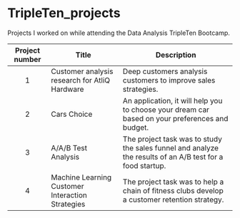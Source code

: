 # TripleTen_projects

Projects I worked on while attending the Data Analysis TripleTen Bootcamp.


| Project number | Title | Description |
| :-----------: | ----------- |----------- |
| 1 | Customer analysis research for AtliQ Hardware | Deep customers analysis customers to improve sales strategies. |
| 2 | Cars Choice| An application, it will help you to choose your dream car based on your preferences and budget. |
| 3 | A/A/B Test Analysis | The project task was to study the sales funnel and analyze the results of an A/B test for a food startup. |
| 4 | Machine Learning Customer Interaction Strategies | The project task was to help a chain of fitness clubs develop a customer retention strategy. |
